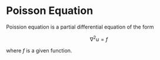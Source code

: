 # Poisson Equation

Poission equation is a partial differential equation of the form

$$
\nabla^2 u = f
$$

where $f$ is a given function.
